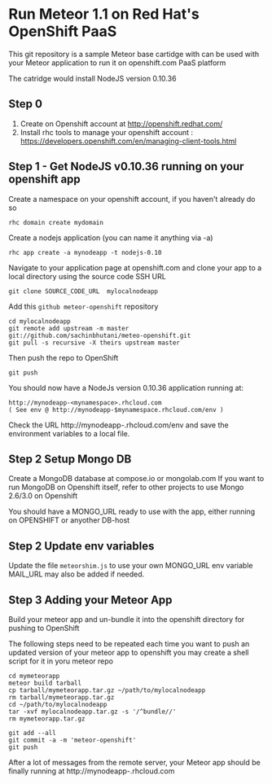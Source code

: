 Run Meteor 1.1 on Red Hat's OpenShift PaaS
====================================================================
This git repository is a sample Meteor base cartidge with can be used with your 
Meteor application to run it on openshift.com PaaS platform

The catridge would install NodeJS version 0.10.36

Step 0 
----------------------------------------------------------
1. Create on Openshift account at http://openshift.redhat.com/
2. Install rhc tools to manage your openshift account : 
        https://developers.openshift.com/en/managing-client-tools.html


Step 1 - Get NodeJS v0.10.36 running on your openshift app
----------------------------------------------------------

Create a namespace on your openshift account, if you haven't already do so

    rhc domain create mydomain

Create a nodejs application (you can name it anything via -a)

    rhc app create -a mynodeapp -t nodejs-0.10

Navigate to your application page at openshift.com and clone your app to a local directory using the source code SSH URL
    
    git clone SOURCE_CODE_URL  mylocalnodeapp

Add this `github meteor-openshift` repository

    cd mylocalnodeapp
    git remote add upstream -m master git://github.com/sachinbhutani/meteo-openshift.git
    git pull -s recursive -X theirs upstream master

Then push the repo to OpenShift

    git push

You should now have a NodeJs version 0.10.36  application running at:

    http://mynodeapp-<mynamespace>.rhcloud.com
    ( See env @ http://mynodeapp-$mynamespace.rhcloud.com/env )

Check the URL http://mynodeapp-<mynamespace>.rhcloud.com/env and save the environment variables to a local file.

Step 2 Setup Mongo DB
------------------------------------------------------------
Create a MongoDB database at compose.io or mongolab.com 
If you want to run MongoDB on Openshift itself, refer to other projects to use Mongo 2.6/3.0 on Openshift

You should have a MONGO_URL ready to use with the app, either running on OPENSHIFT or anyother DB-host

Step 2 Update env variables 
------------------------------------------------------------
Update the file `meteorshim.js` to use your own MONGO_URL env variable
MAIL_URL may also be added if needed.

Step 3 Adding your Meteor App 
------------------------------------------------------------
Build your meteor app and un-bundle it into the openshift directory for pushing to OpenShift

The following steps need to be repeated each time you want to push an updated version of your meteor app to openshift 
you may create a shell script for it in yoru meteor repo 

    cd mymeteorapp 
    meteor build tarball
    cp tarball/mymeteorapp.tar.gz ~/path/to/mylocalnodeapp
    rm tarball/mymeteorapp.tar.gz
    cd ~/path/to/mylocalnodeapp
    tar -xvf mylocalnodeapp.tar.gz -s '/^bundle//'
    rm mymeteorapp.tar.gz
    
    git add --all 
    git commit -a -m 'meteor-openshift'
    git push
    
After a lot of messages from the remote server, your Meteor app should be finally running at 
    http://mynodeapp-<mynamespace>.rhcloud.com

    
